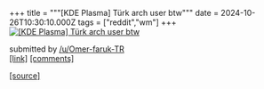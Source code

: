 +++
title = """[KDE Plasma] Türk arch user btw"""
date = 2024-10-26T10:30:10.000Z
tags = ["reddit","wm"]
+++
[![[KDE Plasma] Türk arch user btw](https://a.thumbs.redditmedia.com/j-4gTNwjY29pTfN7yjId-7tfJ3FYqK5oJqPgiMz4aN0.jpg "[KDE Plasma] Türk arch user btw")](https://www.reddit.com/r/unixporn/comments/1gci3t2/kde_plasma_türk_arch_user_btw/)

submitted by [/u/Omer-faruk-TR](https://www.reddit.com/user/Omer-faruk-TR)  
[\[link\]](https://www.reddit.com/gallery/1gci3t2) [\[comments\]](https://www.reddit.com/r/unixporn/comments/1gci3t2/kde_plasma_türk_arch_user_btw/)

[[source]](https://www.reddit.com/r/unixporn/comments/1gci3t2/kde_plasma_türk_arch_user_btw/)
